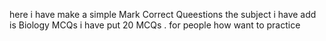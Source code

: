 here i have make a simple Mark Correct Queestions 
the subject i have add is Biology MCQs 
i have put 20 MCQs .
for people how want to practice  
